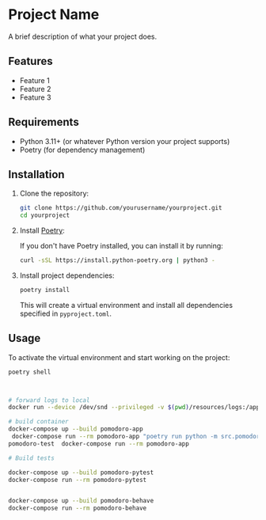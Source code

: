# Project Name

A brief description of what your project does.

## Features

- Feature 1
- Feature 2
- Feature 3

## Requirements

- Python 3.11+ (or whatever Python version your project supports)
- Poetry (for dependency management)

## Installation

1. Clone the repository:

    ```bash
    git clone https://github.com/yourusername/yourproject.git
    cd yourproject
    ```

2. Install [Poetry](https://python-poetry.org/docs/#installation):

    If you don't have Poetry installed, you can install it by running:

    ```bash
    curl -sSL https://install.python-poetry.org | python3 -
    ```

3. Install project dependencies:

    ```bash
    poetry install
    ```

    This will create a virtual environment and install all dependencies specified in `pyproject.toml`.

## Usage

To activate the virtual environment and start working on the project:

```bash
poetry shell



# forward logs to local
docker run --device /dev/snd --privileged -v $(pwd)/resources/logs:/app/resources/logs my_pomodoro_image poetry run python -m src.pomodoro.pomodoro -m 25

# build container 
docker-compose up --build pomodoro-app
 docker-compose run --rm pomodoro-app "poetry run python -m src.pomodoro.pomodoro -m 1" 
pomodoro-test  docker-compose run --rm pomodoro-app

# Build tests

docker-compose up --build pomodoro-pytest 
docker-compose run --rm pomodoro-pytest 


docker-compose up --build pomodoro-behave
docker-compose run --rm pomodoro-behave